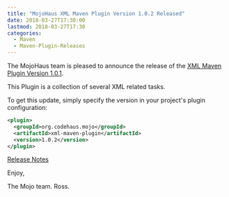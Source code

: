 ```yaml
---
title: "MojoHaus XML Maven Plugin Version 1.0.2 Released"
date: 2018-03-27T17:30:00
lastmod: 2018-03-27T17:30
categories:
  - Maven
  - Maven-Plugin-Releases
---
```

The MojoHaus team is pleased to announce the release of the 
[XML Maven Plugin Version 1.0.1](https://www.mojohaus.org/xml-maven-plugin/).

This Plugin is a collection of several XML related tasks.

To get this update, simply specify the version in your project's plugin
configuration:

```xml
<plugin>
  <groupId>org.codehaus.mojo</groupId>
  <artifactId>xml-maven-plugin</artifactId>
  <version>1.0.2</version>
</plugin>
```

[Release Notes](https://github.com/mojohaus/xml-maven-plugin/issues?q=is%3Aclosed+milestone%3A%22Release+1.0.2%22)

Enjoy,

The Mojo team.
 Ross.
